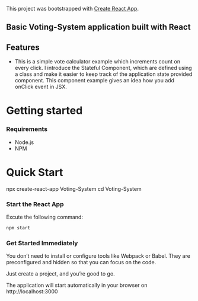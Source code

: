 This project was bootstrapped with [Create React App](https://github.com/facebook/create-react-app).

## Basic Voting-System application built with React 

## Features
- This is a simple vote calculator example which increments count on every click. I introduce the Stateful Component, which are defined using a class and make it easier to keep track of the application state provided component. This component example gives an idea how you add onClick event in JSX.

# Getting started

### Requirements

- Node.js
- NPM

# Quick Start

npx create-react-app Voting-System
cd Voting-System

### Start the React App

Excute the following command:

```bash
npm start
```

### Get Started Immediately

You don’t need to install or configure tools like Webpack or Babel. They are preconfigured and hidden so that you can focus on the code.

Just create a project, and you’re good to go.

The application will start automatically in your browser on http://localhost:3000